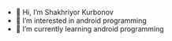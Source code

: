 - 👋 Hi, I’m Shakhriyor Kurbonov
- 👀 I’m interested in android programming
- 🌱 I’m currently learning android programming

<!---
ShakhriyorKurbonov/ShakhriyorKurbonov is a ✨ special ✨ repository because its `README.md` (this file) appears on your GitHub profile.
You can click the Preview link to take a look at your changes.
--->
